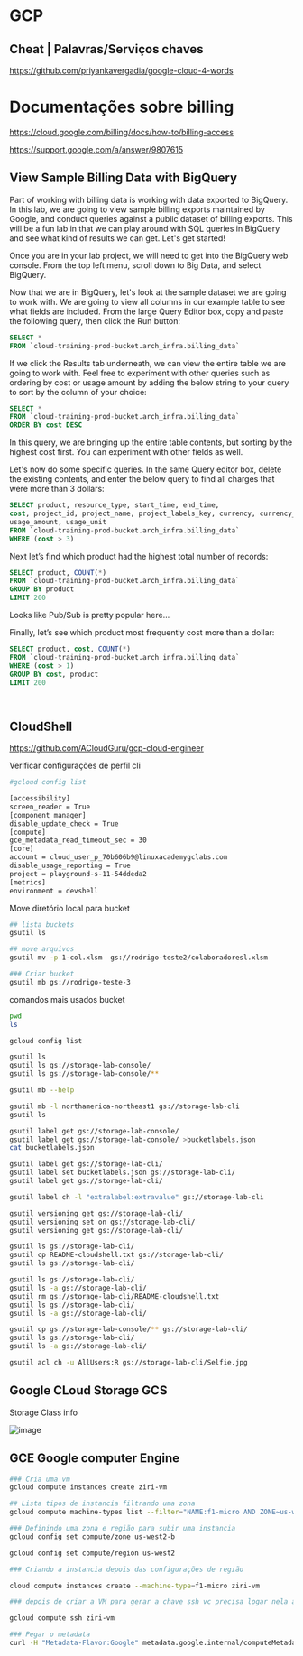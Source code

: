 # GCP 
## Cheat  | Palavras/Serviços chaves
https://github.com/priyankavergadia/google-cloud-4-words

# Documentações sobre billing

https://cloud.google.com/billing/docs/how-to/billing-access

https://support.google.com/a/answer/9807615

## View Sample Billing Data with BigQuery
Part of working with billing data is working with data exported to BigQuery. In this lab, we are going to view sample billing exports maintained by Google, and conduct queries against a public dataset of billing exports. This will be a fun lab in that we can play around with SQL queries in BigQuery and see what kind of results we can get. Let's get started!

Once you are in your lab project, we will need to get into the BigQuery web console. From the top left menu, scroll down to Big Data, and select BigQuery.

Now that we are in BigQuery, let's look at the sample dataset we are going to work with. We are going to view all columns in our example table to see what fields are included. From the large Query Editor box, copy and paste the following query, then click the Run button:

```sql
SELECT *  
FROM `cloud-training-prod-bucket.arch_infra.billing_data`

```
If we click the Results tab underneath, we can view the entire table we are going to work with. Feel free to experiment with other queries such as ordering by cost or usage amount by adding the below string to your query to sort by the column of your choice:
```sql
SELECT *  
FROM `cloud-training-prod-bucket.arch_infra.billing_data`
ORDER BY cost DESC

```
In this query, we are bringing up the entire table contents, but sorting by the highest cost first. You can experiment with other fields as well.

Let's now do some specific queries. In the same Query editor box, delete the existing contents, and enter the below query to find all charges that were more than 3 dollars:
```sql
SELECT product, resource_type, start_time, end_time,  
cost, project_id, project_name, project_labels_key, currency, currency_conversion_rate,
usage_amount, usage_unit
FROM `cloud-training-prod-bucket.arch_infra.billing_data`
WHERE (cost > 3)

```
Next let’s find which product had the highest total number of records:


```sql
SELECT product, COUNT(*)
FROM `cloud-training-prod-bucket.arch_infra.billing_data`
GROUP BY product
LIMIT 200

```
Looks like Pub/Sub is pretty popular here...

Finally, let’s see which product most frequently cost more than a dollar:

```sql
SELECT product, cost, COUNT(*)
FROM `cloud-training-prod-bucket.arch_infra.billing_data`
WHERE (cost > 1)
GROUP BY cost, product
LIMIT 200

```

```sql


```

```sql


```


## CloudShell

https://github.com/ACloudGuru/gcp-cloud-engineer

Verificar configurações de perfil cli
```sh
#gcloud config list

[accessibility]
screen_reader = True
[component_manager]
disable_update_check = True
[compute]
gce_metadata_read_timeout_sec = 30
[core]
account = cloud_user_p_70b606b9@linuxacademygclabs.com
disable_usage_reporting = True
project = playground-s-11-54ddeda2
[metrics]
environment = devshell
``` 


Move diretório local para bucket
```sh
## lista buckets
gsutil ls

## move arquivos
gsutil mv -p 1-col.xlsm  gs://rodrigo-teste2/colaboradoresl.xlsm

### Criar bucket
gsutil mb gs://rodrigo-teste-3
``` 
comandos mais usados bucket
``` sh
pwd
ls

gcloud config list

gsutil ls
gsutil ls gs://storage-lab-console/
gsutil ls gs://storage-lab-console/**

gsutil mb --help

gsutil mb -l northamerica-northeast1 gs://storage-lab-cli
gsutil ls

gsutil label get gs://storage-lab-console/
gsutil label get gs://storage-lab-console/ >bucketlabels.json
cat bucketlabels.json

gsutil label get gs://storage-lab-cli/
gsutil label set bucketlabels.json gs://storage-lab-cli/
gsutil label get gs://storage-lab-cli/

gsutil label ch -l "extralabel:extravalue" gs://storage-lab-cli

gsutil versioning get gs://storage-lab-cli/
gsutil versioning set on gs://storage-lab-cli/
gsutil versioning get gs://storage-lab-cli/

gsutil ls gs://storage-lab-cli/
gsutil cp README-cloudshell.txt gs://storage-lab-cli/
gsutil ls gs://storage-lab-cli/

gsutil ls gs://storage-lab-cli/
gsutil ls -a gs://storage-lab-cli/
gsutil rm gs://storage-lab-cli/README-cloudshell.txt
gsutil ls gs://storage-lab-cli/
gsutil ls -a gs://storage-lab-cli/

gsutil cp gs://storage-lab-console/** gs://storage-lab-cli/
gsutil ls gs://storage-lab-cli/
gsutil ls -a gs://storage-lab-cli/

gsutil acl ch -u AllUsers:R gs://storage-lab-cli/Selfie.jpg
```


## Google CLoud Storage GCS

Storage Class info

![image](https://user-images.githubusercontent.com/59710101/212160679-66e7c276-da01-447f-ae02-3c674b1aac87.png)

## GCE Google computer Engine

```sh
### Cria uma vm
gcloud compute instances create ziri-vm

## Lista tipos de instancia filtrando uma zona
gcloud compute machine-types list --filter="NAME:f1-micro AND ZONE~us-west"

### Definindo uma zona e região para subir uma instancia
gcloud config set compute/zone us-west2-b

gcloud config set compute/region us-west2

### Criando a instancia depois das configurações de região

cloud compute instances create --machine-type=f1-micro ziri-vm

### depois de criar a VM para gerar a chave ssh vc precisa logar nela a partir do Cloud Shell. No primeiro login será criada a chave.

gcloud compute ssh ziri-vm

### Pegar o metadata 
curl -H "Metadata-Flavor:Google" metadata.google.internal/computeMetadata/v1


```

